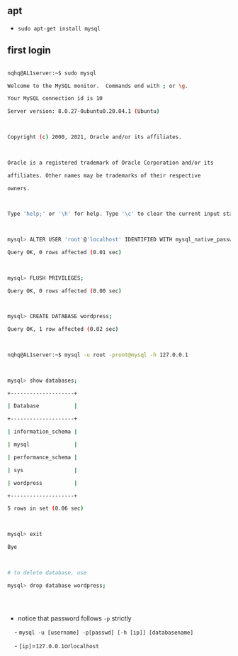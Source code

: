 

## apt

- `sudo apt-get install mysql`

  

## first login

  

```bash

nqhq@AL1server:~$ sudo mysql

Welcome to the MySQL monitor.  Commands end with ; or \g.

Your MySQL connection id is 10

Server version: 8.0.27-0ubuntu0.20.04.1 (Ubuntu)

  

Copyright (c) 2000, 2021, Oracle and/or its affiliates.

  

Oracle is a registered trademark of Oracle Corporation and/or its

affiliates. Other names may be trademarks of their respective

owners.

  

Type 'help;' or '\h' for help. Type '\c' to clear the current input statement.

  

mysql> ALTER USER 'root'@'localhost' IDENTIFIED WITH mysql_native_password BY 'root@mysql';

Query OK, 0 rows affected (0.01 sec)

  

mysql> FLUSH PRIVILEGES;

Query OK, 0 rows affected (0.00 sec)

  

mysql> CREATE DATABASE wordpress;

Query OK, 1 row affected (0.02 sec)

  

nqhq@AL1server:~$ mysql -u root -proot@mysql -h 127.0.0.1

  

mysql> show databases;

+--------------------+

| Database           |

+--------------------+

| information_schema |

| mysql              |

| performance_schema |

| sys                |

| wordpress          |

+--------------------+

5 rows in set (0.06 sec)

  

mysql> exit

Bye

  

# to delete database, use

mysql> drop database wordpress;

  
  

```

  

- notice that password follows `-p` strictly

    - `mysql -u [username] -p[passwd] [-h [ip]] [databasename]`

    - `[ip]`=`127.0.0.1`or`localhost`